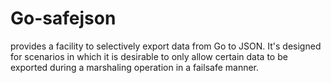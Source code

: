 # Go-safejson

provides a facility to selectively export data from Go to JSON. It's designed for scenarios in which it is desirable to only allow certain data to be exported during a marshaling operation in a failsafe manner.